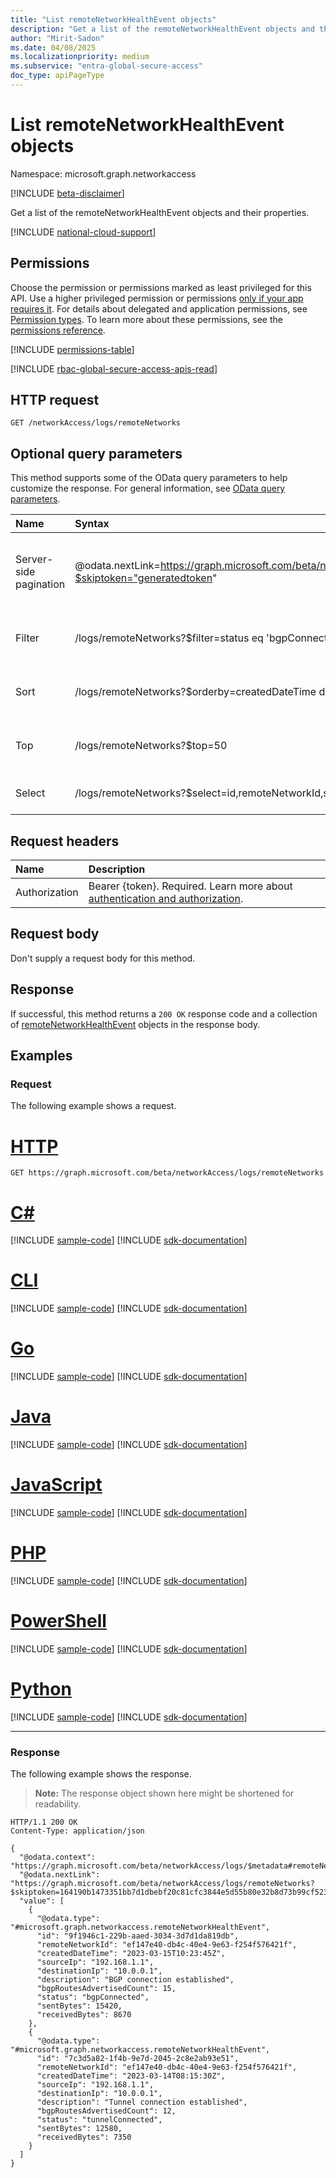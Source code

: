 ```yaml
---
title: "List remoteNetworkHealthEvent objects"
description: "Get a list of the remoteNetworkHealthEvent objects and their properties."
author: "Mirit-Sadon"
ms.date: 04/08/2025
ms.localizationpriority: medium
ms.subservice: "entra-global-secure-access"
doc_type: apiPageType
---
```


# List remoteNetworkHealthEvent objects

Namespace: microsoft.graph.networkaccess

[!INCLUDE [beta-disclaimer](../../includes/beta-disclaimer.md)]

Get a list of the remoteNetworkHealthEvent objects and their properties.

[!INCLUDE [national-cloud-support](../../includes/global-us.md)]

## Permissions

Choose the permission or permissions marked as least privileged for this API. Use a higher privileged permission or permissions [only if your app requires it](/graph/permissions-overview#best-practices-for-using-microsoft-graph-permissions). For details about delegated and application permissions, see [Permission types](/graph/permissions-overview#permission-types). To learn more about these permissions, see the [permissions reference](/graph/permissions-reference).

<!-- {
  "blockType": "permissions",
  "name": "networkaccess-logs-list-remotenetworks-permissions"
}
-->
[!INCLUDE [permissions-table](../includes/permissions/networkaccess-logs-list-remotenetworks-permissions.md)]

[!INCLUDE [rbac-global-secure-access-apis-read](../includes/rbac-for-apis/rbac-global-secure-access-apis-read.md)]

## HTTP request

<!-- {
  "blockType": "ignored"
}
-->
``` http
GET /networkAccess/logs/remoteNetworks
```

## Optional query parameters

This method supports some of the OData query parameters to help customize the response. For general information, see [OData query parameters](/graph/query-parameters).

|Name|Syntax|Notes|
|:---|:---|:---|
|Server-side pagination|@odata.nextLink=https://graph.microsoft.com/beta/networkAccess/logs/remoteNetworks?$skiptoken="generatedtoken"|The page size defaults to and is limited to 1000.|
|Filter|/logs/remoteNetworks?$filter=status eq 'bgpConnected'|All properties are filterable.|
|Sort|/logs/remoteNetworks?$orderby=createdDateTime desc|You can order by all properties.|
|Top|/logs/remoteNetworks?$top=50|The maximum value is 1000.|
|Select|/logs/remoteNetworks?$select=id,remoteNetworkId,status|Select specific properties.|

## Request headers

|Name|Description|
|:---|:---|
|Authorization|Bearer {token}. Required. Learn more about [authentication and authorization](/graph/auth/auth-concepts).|

## Request body

Don't supply a request body for this method.

## Response

If successful, this method returns a `200 OK` response code and a collection of [remoteNetworkHealthEvent](../resources/networkaccess-remotenetworkhealthevent.md) objects in the response body.

## Examples

### Request

The following example shows a request.
# [HTTP](#tab/http)
<!-- {
  "blockType": "request",
  "name": "list_remotenetworkhealthevent"
}
-->
``` http
GET https://graph.microsoft.com/beta/networkAccess/logs/remoteNetworks
```

# [C#](#tab/csharp)
[!INCLUDE [sample-code](../includes/snippets/csharp/list-remotenetworkhealthevent-csharp-snippets.md)]
[!INCLUDE [sdk-documentation](../includes/snippets/snippets-sdk-documentation-link.md)]

# [CLI](#tab/cli)
[!INCLUDE [sample-code](../includes/snippets/cli/list-remotenetworkhealthevent-cli-snippets.md)]
[!INCLUDE [sdk-documentation](../includes/snippets/snippets-sdk-documentation-link.md)]

# [Go](#tab/go)
[!INCLUDE [sample-code](../includes/snippets/go/list-remotenetworkhealthevent-go-snippets.md)]
[!INCLUDE [sdk-documentation](../includes/snippets/snippets-sdk-documentation-link.md)]

# [Java](#tab/java)
[!INCLUDE [sample-code](../includes/snippets/java/list-remotenetworkhealthevent-java-snippets.md)]
[!INCLUDE [sdk-documentation](../includes/snippets/snippets-sdk-documentation-link.md)]

# [JavaScript](#tab/javascript)
[!INCLUDE [sample-code](../includes/snippets/javascript/list-remotenetworkhealthevent-javascript-snippets.md)]
[!INCLUDE [sdk-documentation](../includes/snippets/snippets-sdk-documentation-link.md)]

# [PHP](#tab/php)
[!INCLUDE [sample-code](../includes/snippets/php/list-remotenetworkhealthevent-php-snippets.md)]
[!INCLUDE [sdk-documentation](../includes/snippets/snippets-sdk-documentation-link.md)]

# [PowerShell](#tab/powershell)
[!INCLUDE [sample-code](../includes/snippets/powershell/list-remotenetworkhealthevent-powershell-snippets.md)]
[!INCLUDE [sdk-documentation](../includes/snippets/snippets-sdk-documentation-link.md)]

# [Python](#tab/python)
[!INCLUDE [sample-code](../includes/snippets/python/list-remotenetworkhealthevent-python-snippets.md)]
[!INCLUDE [sdk-documentation](../includes/snippets/snippets-sdk-documentation-link.md)]

---

### Response

The following example shows the response.
>**Note:** The response object shown here might be shortened for readability.
<!-- {
  "blockType": "response",
  "truncated": true,
  "@odata.type": "Collection(microsoft.graph.networkaccess.remoteNetworkHealthEvent)"
}
-->
``` http
HTTP/1.1 200 OK
Content-Type: application/json

{
  "@odata.context": "https://graph.microsoft.com/beta/networkAccess/logs/$metadata#remoteNetworks",
  "@odata.nextLink": "https://graph.microsoft.com/beta/networkAccess/logs/remoteNetworks?$skiptoken=164190b1473351bb7d1dbebf20c81cfc3844e5d55b80e32b8d73b99cf523f5a0",
  "value": [
    {
      "@odata.type": "#microsoft.graph.networkaccess.remoteNetworkHealthEvent",
      "id": "9f1946c1-229b-aaed-3034-3d7d1da819db",
      "remoteNetworkId": "ef147e40-db4c-40e4-9e63-f254f576421f",
      "createdDateTime": "2023-03-15T10:23:45Z",
      "sourceIp": "192.168.1.1",
      "destinationIp": "10.0.0.1",
      "description": "BGP connection established",
      "bgpRoutesAdvertisedCount": 15,
      "status": "bgpConnected",
      "sentBytes": 15420,
      "receivedBytes": 8670
    },
    {
      "@odata.type": "#microsoft.graph.networkaccess.remoteNetworkHealthEvent",
      "id": "7c3d5a82-1f4b-9e7d-2045-2c8e2ab93e51",
      "remoteNetworkId": "ef147e40-db4c-40e4-9e63-f254f576421f",
      "createdDateTime": "2023-03-14T08:15:30Z",
      "sourceIp": "192.168.1.1",
      "destinationIp": "10.0.0.1",
      "description": "Tunnel connection established",
      "bgpRoutesAdvertisedCount": 12,
      "status": "tunnelConnected",
      "sentBytes": 12580,
      "receivedBytes": 7350
    }
  ]
}
```